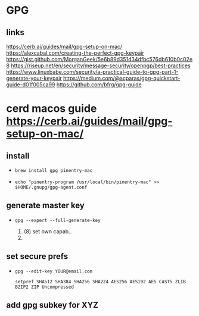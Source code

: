 # GPG

## links

https://cerb.ai/guides/mail/gpg-setup-on-mac/
https://alexcabal.com/creating-the-perfect-gpg-keypair
https://gist.github.com/MorganGeek/5e6b89d351d34dfbc576db610b0c02e8
https://riseup.net/en/security/message-security/openpgp/best-practices
https://www.linuxbabe.com/security/a-practical-guide-to-gpg-part-1-generate-your-keypair
https://medium.com/@acparas/gpg-quickstart-guide-d01f005ca99
https://github.com/bfrg/gpg-guide

# cerd macos guide https://cerb.ai/guides/mail/gpg-setup-on-mac/

## install

- `brew install gpg pinentry-mac`

- `echo "pinentry-program /usr/local/bin/pinentry-mac" >> $HOME/.gnupg/gpg-agent.conf`

## generate master key

- `gpg --expert --full-generate-key`

    1. (8) set own capab..
    2. 

## set secure prefs

- `gpg --edit-key YOUR@email.com`
    
    `setpref SHA512 SHA384 SHA256 SHA224 AES256 AES192 AES CAST5 ZLIB BZIP2 ZIP Uncompressed`

## add gpg subkey for XYZ

